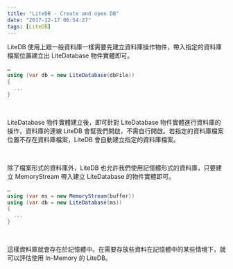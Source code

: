 ```yaml
---
title: "LiteDB - Create and open DB"
date: "2017-12-17 06:54:27"
tags: [LiteDB]
---
```



LiteDB 使用上跟一般資料庫一樣需要先建立資料庫操作物件，帶入指定的資料庫檔案位置建立出 LiteDatabase 物件實體即可。  

<!-- More -->

```C#
…
using (var db = new LiteDatabase(dbFile)) 
{
  ... 
}
```

<br/>

 
LiteDatabase 物件實體建立後，即可針對 LiteDatabase 物件實體進行資料庫的操作，資料庫的連線 LiteDB 會幫我們開啟，不需自行開啟。若指定的資料庫檔案位置不存在資料庫檔案，LiteDB 會自動建立指定的資料庫檔案。  

<br/>


除了檔案形式的資料庫外，LiteDB 也允許我們使用記憶體形式的資料庫，只要建立 MemoryStream 帶入建立 LiteDatabase 的物件實體即可。  

```C#
…
using (var ms = new MemoryStream(buffer))
using (var db = new LiteDatabase(ms)) 
{
  ... 
} 
```

<br/>


這樣資料庫就會存在於記憶體中。在需要存放些資料在記憶體中的某些情境下，就可以評估使用 In-Memory 的 LiteDB。  
